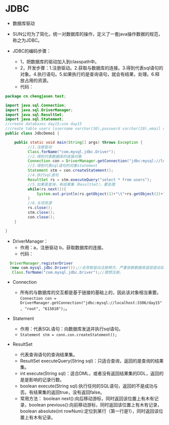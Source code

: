 # JDBC
* 数据库驱动
* SUN公司为了简化，统一对数据库的操作，定义了一套java操作数据的规范，称之为JDBC。 


* JDBC的编码步骤：
  * 1，把数据库的驱动加入到classpath中。
  * 2，开发步骤：1.注册驱动。2.获取与数据库的连接。3.得到代表sql语句的对象。4.执行语句。5.如果执行的是查询语句，就会有结果，处理。6.释放占用的资源。
  * 代码：


```java 
package cn.chengjasen.test;

import java.sql.Connection;
import java.sql.DriverManager;
import java.sql.ResultSet;
import java.sql.Statement;
//create databases day15;use day15
//create table users (username varchar(30),password varchar(20),email varchar(50),birthday date);
public class JdbcDemo1 {

	public static void main(String[] args) throws Exception {
          //1.注册驱动
		  Class.forName("com.mysql.jdbc.Driver");
		  //2.得到代表数据库的连接对象
		  Connection con = DriverManager.getConnection("jdbc:mysql://localhost:3306/day15", "root", "615810");
		  //3.得到代表sql语句的对象statement
		  Statement stm = con.createStatement();
		  //4.执行sql语句
		  ResultSet rs = stm.executeQuery("select * from users");
		  //5.如果是查询，有结果集（ResultSet），要处理
		  while(rs.next()){
			  System.out.println(rs.getObject(1)+"\t"+rs.getObject(2)+"\t"+rs.getObject(3)+"\t"+rs.getObject(4));
		  }
		  //6.关闭资源
		  rs.close();
		  stm.close();
		  con.close();
	}

}
```


* DriverManager：
  * 作用：a，注册驱动 b，获取数据库的连接。
  * 代码：
```java
  DriverManager.registerDriver
  (new com.mysql.jdbc.Driver());//会导致驱动注册两次，严重依赖数据库底层驱动实现。
   Class.forName("com.mysql.jdbc.Driver");//理想注册。
```


* Connection 
  * 所有的与数据库的交互都是基于链接的基础上的，因此该对象相当重要。`Connection con = DriverManager.getConnection("jdbc:mysql://localhost:3306/day15", "root", "615810");`。


* Statement
  * 作用：代表SQL语句：向数据库发送并执行sql语句。
  * `Statement stm = conn.con.createStatement();`


* ResultSet
  * 代表查询语句的查询结果集。
  * ResultSet executeQuery(String sql)：只适合查询，返回的是查询的结果集。
  * int execute(String sql)：适合DML，或者没有返回结果集的DDL，返回的是是影响的记录行数。
  * boolean execute(String sql):执行任何的SQL语句，返回的不是成功与否。有结果集的返回true，没有返回false。
  * 常用方法： boolean next():向后移动游标，同时返回该位置上有木有记录，boolean previous():向前移动游标，同时返回该位置上有木有记录，boolean absolute(int rowNum):定位到某行（第一行是1），同时返回该位置上有木有记录。